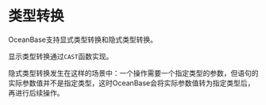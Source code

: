 类型转换 
=========================



OceanBase支持显式类型转换和隐式类型转换。

显示类型转换通过`CAST`函数实现。

隐式类型转换发生在这样的场景中：一个操作需要一个指定类型的参数，但语句的实际参数值并不是指定类型，这时OceanBase会将实际参数值转为指定类型后，再进行后续操作。
